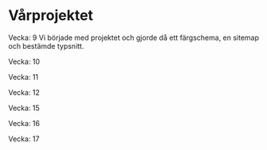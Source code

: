 # Vårprojektet

Vecka: 9
Vi började med projektet och gjorde då ett färgschema, en sitemap och bestämde typsnitt.

Vecka: 10

Vecka: 11

Vecka: 12

Vecka: 15

Vecka: 16

Vecka: 17
